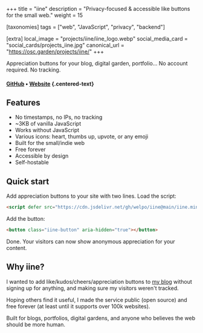 +++
title = "iine"
description = "Privacy-focused & accessible like buttons for the small web."
weight = 15

[taxonomies]
tags = ["web", "JavaScript", "privacy", "backend"]

[extra]
local_image = "projects/iine/iine_logo.webp"
social_media_card = "social_cards/projects_iine.jpg"
canonical_url = "https://osc.garden/projects/iine/"
+++

Appreciation buttons for your blog, digital garden, portfolio… No account required. No tracking.

#### [GitHub](https://github.com/welpo/iine) • [Website](https://iine.to) {.centered-text}

## Features

- No timestamps, no IPs, no tracking
- ~3KB of vanilla JavaScript
- Works without JavaScript
- Various icons: heart, thumbs up, upvote, or any emoji
- Built for the small/indie web
- Free forever
- Accessible by design
- Self-hostable

## Quick start

Add appreciation buttons to your site with two lines. Load the script:

```html
<script defer src="https://cdn.jsdelivr.net/gh/welpo/iine@main/iine.mini.js"></script>
```

Add the button:

```html
<button class="iine-button" aria-hidden="true"></button>
```

Done. Your visitors can now show anonymous appreciation for your content.

## Why iine?

I wanted to add like/kudos/cheers/appreciation buttons to [my blog](https://osc.garden) without signing up for anything, and making sure my visitors weren't tracked.

Hoping others find it useful, I made the service public (open source) and free forever (at least until it supports over 100k websites).

Built for blogs, portfolios, digital gardens, and anyone who believes the web should be more human.

